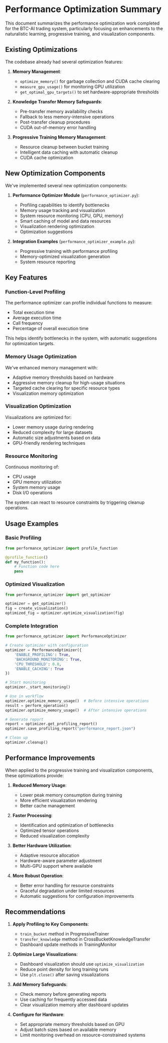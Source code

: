 # Performance Optimization Summary

This document summarizes the performance optimization work completed for the BTC-AI trading system, particularly focusing on enhancements to the naturalistic learning, progressive training, and visualization components.

## Existing Optimizations

The codebase already had several optimization features:

1. **Memory Management**:
   - `optimize_memory()` for garbage collection and CUDA cache clearing
   - `measure_gpu_usage()` for monitoring GPU utilization
   - `get_optimal_gpu_targets()` to set hardware-appropriate thresholds

2. **Knowledge Transfer Memory Safeguards**:
   - Pre-transfer memory availability checks
   - Fallback to less memory-intensive operations
   - Post-transfer cleanup procedures
   - CUDA out-of-memory error handling

3. **Progressive Training Memory Management**:
   - Resource cleanup between bucket training
   - Intelligent data caching with automatic cleanup
   - CUDA cache optimization

## New Optimization Components

We've implemented several new optimization components:

1. **Performance Optimizer Module** (`performance_optimizer.py`):
   - Profiling capabilities to identify bottlenecks
   - Memory usage tracking and visualization
   - System resource monitoring (CPU, GPU, memory)
   - Smart caching of model and data resources
   - Visualization rendering optimization
   - Optimization suggestions

2. **Integration Examples** (`performance_optimizer_example.py`):
   - Progressive training with performance profiling
   - Memory-optimized visualization generation
   - System resource reporting

## Key Features

### Function-Level Profiling

The performance optimizer can profile individual functions to measure:
- Total execution time
- Average execution time
- Call frequency
- Percentage of overall execution time

This helps identify bottlenecks in the system, with automatic suggestions for optimization targets.

### Memory Usage Optimization

We've enhanced memory management with:
- Adaptive memory thresholds based on hardware
- Aggressive memory cleanup for high-usage situations
- Targeted cache clearing for specific resource types
- Visualization memory optimization

### Visualization Optimization

Visualizations are optimized for:
- Lower memory usage during rendering
- Reduced complexity for large datasets
- Automatic size adjustments based on data
- GPU-friendly rendering techniques

### Resource Monitoring

Continuous monitoring of:
- CPU usage
- GPU memory utilization
- System memory usage
- Disk I/O operations

The system can react to resource constraints by triggering cleanup operations.

## Usage Examples

### Basic Profiling

```python
from performance_optimizer import profile_function

@profile_function()
def my_function():
    # Function code here
    pass
```

### Optimized Visualization

```python
from performance_optimizer import get_optimizer

optimizer = get_optimizer()
fig = create_visualization()
optimized_fig = optimizer.optimize_visualization(fig)
```

### Complete Integration

```python
from performance_optimizer import PerformanceOptimizer

# Create optimizer with configuration
optimizer = PerformanceOptimizer({
    'ENABLE_PROFILING': True,
    'BACKGROUND_MONITORING': True,
    'CPU_THRESHOLD': 0.8,
    'ENABLE_CACHING': True
})

# Start monitoring
optimizer._start_monitoring()

# Use in workflow
optimizer.optimize_memory_usage()  # Before intensive operations
result = perform_operation()
optimizer.optimize_memory_usage()  # After intensive operations

# Generate report
report = optimizer.get_profiling_report()
optimizer.save_profiling_report("performance_report.json")

# Clean up
optimizer.cleanup()
```

## Performance Improvements

When applied to the progressive training and visualization components, these optimizations provide:

1. **Reduced Memory Usage**:
   - Lower peak memory consumption during training
   - More efficient visualization rendering
   - Better cache management

2. **Faster Processing**:
   - Identification and optimization of bottlenecks
   - Optimized tensor operations
   - Reduced visualization complexity

3. **Better Hardware Utilization**:
   - Adaptive resource allocation
   - Hardware-aware parameter adjustment
   - Multi-GPU support where available

4. **More Robust Operation**:
   - Better error handling for resource constraints
   - Graceful degradation under limited resources
   - Automatic suggestions for configuration improvements

## Recommendations

1. **Apply Profiling to Key Components**:
   - `train_bucket` method in ProgressiveTrainer
   - `transfer_knowledge` method in CrossBucketKnowledgeTransfer
   - Dashboard update methods in TrainingMonitor

2. **Optimize Large Visualizations**:
   - Dashboard visualization should use `optimize_visualization`
   - Reduce point density for long training runs
   - Use `plt.close()` after saving visualizations

3. **Add Memory Safeguards**:
   - Check memory before generating reports
   - Use caching for frequently accessed data
   - Clear visualization memory after dashboard updates

4. **Configure for Hardware**:
   - Set appropriate memory thresholds based on GPU
   - Adjust batch sizes based on available memory
   - Limit monitoring overhead on resource-constrained systems 